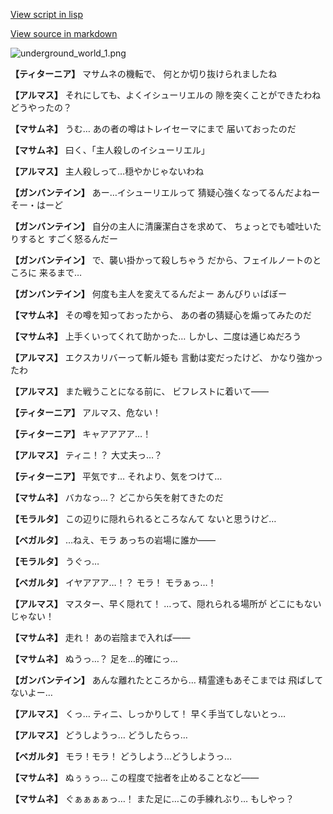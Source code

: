 [View script in lisp](../scripts/101304010.txt)

[View source in markdown](101304010.md)

![underground_world_1.png](../images/backgrounds/underground_world_1.png)

**【ティターニア】**
マサムネの機転で、
何とか切り抜けられましたね

**【アルマス】**
それにしても、よくイシューリエルの
隙を突くことができたわね
どうやったの？

**【マサムネ】**
うむ…
あの者の噂はトレイセーマにまで
届いておったのだ

**【マサムネ】**
曰く、「主人殺しのイシューリエル」

**【アルマス】**
主人殺しって…穏やかじゃないわね

**【ガンバンテイン】**
あー…イシューリエルって
猜疑心強くなってるんだよねー
そー・はーど

**【ガンバンテイン】**
自分の主人に清廉潔白さを求めて、
ちょっとでも嘘吐いたりすると
すごく怒るんだー

**【ガンバンテイン】**
で、襲い掛かって殺しちゃう
だから、フェイルノートのところに
来るまで…

**【ガンバンテイン】**
何度も主人を変えてるんだよー
あんびりぃばぼー

**【マサムネ】**
その噂を知っておったから、
あの者の猜疑心を煽ってみたのだ

**【マサムネ】**
上手くいってくれて助かった…
しかし、二度は通じぬだろう

**【アルマス】**
エクスカリバーって斬ル姫も
言動は変だったけど、
かなり強かったわ

**【アルマス】**
また戦うことになる前に、
ビフレストに着いて――

**【ティターニア】**
アルマス、危ない！

**【ティターニア】**
キャアアアア…！

**【アルマス】**
ティニ！？
大丈夫っ…？

**【ティターニア】**
平気です…
それより、気をつけて…

**【マサムネ】**
バカなっ…？
どこから矢を射てきたのだ

**【モラルタ】**
この辺りに隠れられるところなんて
ないと思うけど…

**【ベガルタ】**
…ねえ、モラ
あっちの岩場に誰か――

**【モラルタ】**
うぐっ…

**【ベガルタ】**
イヤアアア…！？
モラ！
モラぁっ…！

**【アルマス】**
マスター、早く隠れて！
…って、隠れられる場所が
どこにもないじゃない！

**【マサムネ】**
走れ！
あの岩陰まで入れば――

**【マサムネ】**
ぬうっ…？
足を…的確にっ…

**【ガンバンテイン】**
あんな離れたところから…
精霊達もあそこまでは
飛ばしてないよー…

**【アルマス】**
くっ…
ティニ、しっかりして！
早く手当てしないとっ…

**【アルマス】**
どうしようっ…
どうしたらっ…

**【ベガルタ】**
モラ！モラ！
どうしよう…どうしようっ…

**【マサムネ】**
ぬぅぅっ…
この程度で拙者を止めることなど――

**【マサムネ】**
ぐぁぁぁぁっ…！
また足に…この手練れぶり…
もしやっ？
